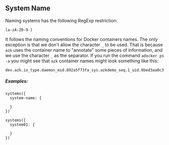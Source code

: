 ## System Name

Naming systems has the following RegExp restriction:

```
[a-zA-Z0-9-]
```

It follows the naming conventions for Docker containers names. The only exception is that we don't allow the character `_` to be used. That is because `azk` uses the container name to "annotate" some pieces of information, and we use the character `_` as the separator. If you run the command `adocker ps -a` you might see that `azk` container names might look something like this:

```
dev.azk.io_type.daemon_mid.892a5f73fa_sys.azkdemo_seq.1_uid.0bed3aa0c3
```

##### Examples:

```
systems({
  system-name: {

  }
})
```

```
systems({
  system01: {

  }
})
```